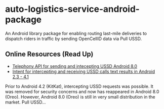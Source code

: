 # auto-logistics-service-android-package

An Android library package for enabling routing last-mile deliveries to dispatch riders in traffic by sending OpenCellID data via Pull USSD.

## Online Resources (Read Up)

- [Telephony API for sending and intecepting USSD Android 8.0](https://stackoverflow.com/questions/5477597/how-is-it-possible-to-do-ussd-requests-on-android)
- [Intent for intercepting and receiving USSD calls text results in Android 2.3 - 4.1](https://github.com/alaasalman/ussdinterceptor)

Prior to Android 4.2 (KitKat), intercepting USSD requests was possible. It was removed for security concerns and now has reappeared in Android 8.0 (Oreo). However, Android 8.0 (Oreo) is still in very small distribution in the market. Pull USSD...
